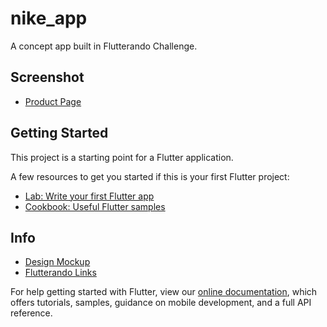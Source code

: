 # nike_app

A concept app built in Flutterando Challenge.

## Screenshot
- [Product Page](app-gif.gif)

## Getting Started

This project is a starting point for a Flutter application.

A few resources to get you started if this is your first Flutter project:

- [Lab: Write your first Flutter app](https://flutter.dev/docs/get-started/codelab)
- [Cookbook: Useful Flutter samples](https://flutter.dev/docs/cookbook)

## Info

- [Design Mockup](https://dribbble.com/shots/11012468-Nike-Store)
- [Flutterando Links](https://linktr.ee/flutterando)


For help getting started with Flutter, view our
[online documentation](https://flutter.dev/docs), which offers tutorials,
samples, guidance on mobile development, and a full API reference.

